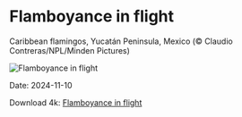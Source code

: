 # Flamboyance in flight

Caribbean flamingos, Yucatán Peninsula, Mexico (© Claudio Contreras/NPL/Minden Pictures)

![Flamboyance in flight](https://bing.com/th?id=OHR.YucatanFlamingos_EN-US4470232432_UHD.jpg&rf=LaDigue_UHD.jpg&pid=hp&w=1024&h=576&rs=1&c=4)

Date: 2024-11-10

Download 4k: [Flamboyance in flight](https://bing.com/th?id=OHR.YucatanFlamingos_EN-US4470232432_UHD.jpg&rf=LaDigue_UHD.jpg&pid=hp&w=3840&h=2160&rs=1&c=4)

